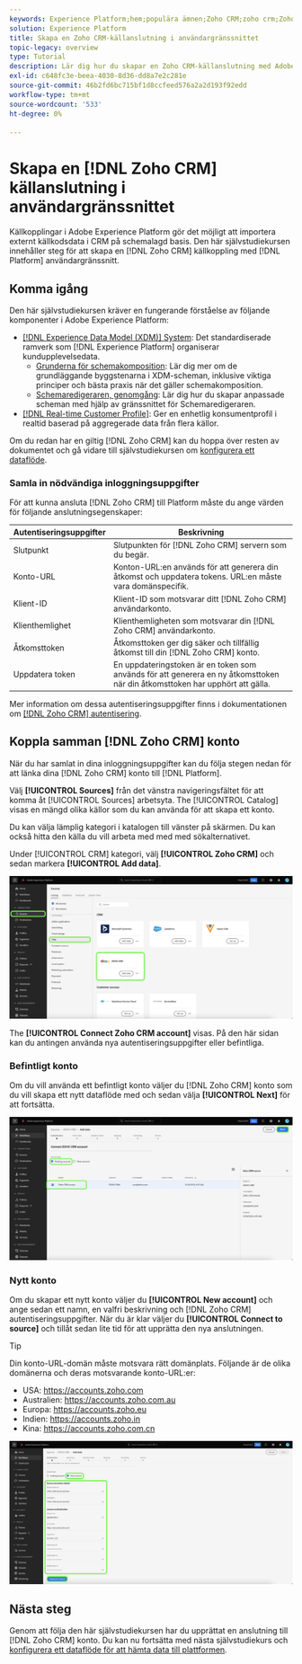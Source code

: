 ```yaml
---
keywords: Experience Platform;hem;populära ämnen;Zoho CRM;zoho crm;Zoho;zoho
solution: Experience Platform
title: Skapa en Zoho CRM-källanslutning i användargränssnittet
topic-legacy: overview
type: Tutorial
description: Lär dig hur du skapar en Zoho CRM-källanslutning med Adobe Experience Platform-gränssnittet.
exl-id: c648fc3e-beea-4030-8d36-dd8a7e2c281e
source-git-commit: 46b2fd6bc715bf1d8ccfeed576a2a2d193f92edd
workflow-type: tm+mt
source-wordcount: '533'
ht-degree: 0%

---
```


# Skapa en [!DNL Zoho CRM] källanslutning i användargränssnittet

Källkopplingar i Adobe Experience Platform gör det möjligt att importera externt källkodsdata i CRM på schemalagd basis. Den här självstudiekursen innehåller steg för att skapa en [!DNL Zoho CRM] källkoppling med [!DNL Platform] användargränssnitt.

## Komma igång

Den här självstudiekursen kräver en fungerande förståelse av följande komponenter i Adobe Experience Platform:

* [[!DNL Experience Data Model (XDM)] System](../../../../../xdm/home.md): Det standardiserade ramverk som [!DNL Experience Platform] organiserar kundupplevelsedata.
   * [Grunderna för schemakomposition](../../../../../xdm/schema/composition.md): Lär dig mer om de grundläggande byggstenarna i XDM-scheman, inklusive viktiga principer och bästa praxis när det gäller schemakomposition.
   * [Schemaredigeraren, genomgång](../../../../../xdm/tutorials/create-schema-ui.md): Lär dig hur du skapar anpassade scheman med hjälp av gränssnittet för Schemaredigeraren.
* [[!DNL Real-time Customer Profile]](../../../../../profile/home.md): Ger en enhetlig konsumentprofil i realtid baserad på aggregerade data från flera källor.

Om du redan har en giltig [!DNL Zoho CRM] kan du hoppa över resten av dokumentet och gå vidare till självstudiekursen om [konfigurera ett dataflöde](../../dataflow/crm.md).

### Samla in nödvändiga inloggningsuppgifter

För att kunna ansluta [!DNL Zoho CRM] till Platform måste du ange värden för följande anslutningsegenskaper:

| Autentiseringsuppgifter | Beskrivning |
| --- | --- |
| Slutpunkt | Slutpunkten för [!DNL Zoho CRM] servern som du begär. |
| Konto-URL | Konton-URL:en används för att generera din åtkomst och uppdatera tokens. URL:en måste vara domänspecifik. |
| Klient-ID | Klient-ID som motsvarar ditt [!DNL Zoho CRM] användarkonto. |
| Klienthemlighet | Klienthemligheten som motsvarar din [!DNL Zoho CRM] användarkonto. |
| Åtkomsttoken | Åtkomsttoken ger dig säker och tillfällig åtkomst till din [!DNL Zoho CRM] konto. |
| Uppdatera token | En uppdateringstoken är en token som används för att generera en ny åtkomsttoken när din åtkomsttoken har upphört att gälla. |

Mer information om dessa autentiseringsuppgifter finns i dokumentationen om [[!DNL Zoho CRM] autentisering](https://www.zoho.com/crm/developer/docs/api/v2/oauth-overview.html).

## Koppla samman [!DNL Zoho CRM] konto

När du har samlat in dina inloggningsuppgifter kan du följa stegen nedan för att länka dina [!DNL Zoho CRM] konto till [!DNL Platform].

Välj **[!UICONTROL Sources]** från det vänstra navigeringsfältet för att komma åt [!UICONTROL Sources] arbetsyta. The [!UICONTROL Catalog] visas en mängd olika källor som du kan använda för att skapa ett konto.

Du kan välja lämplig kategori i katalogen till vänster på skärmen. Du kan också hitta den källa du vill arbeta med med med sökalternativet.

Under [!UICONTROL CRM] kategori, välj **[!UICONTROL Zoho CRM]** och sedan markera **[!UICONTROL Add data]**.

![katalog](../../../../images/tutorials/create/zoho/catalog.png)

The **[!UICONTROL Connect Zoho CRM account]** visas. På den här sidan kan du antingen använda nya autentiseringsuppgifter eller befintliga.

### Befintligt konto

Om du vill använda ett befintligt konto väljer du [!DNL Zoho CRM] konto som du vill skapa ett nytt dataflöde med och sedan välja **[!UICONTROL Next]** för att fortsätta.

![befintlig](../../../../images/tutorials/create/zoho/existing.png)

### Nytt konto

Om du skapar ett nytt konto väljer du **[!UICONTROL New account]** och ange sedan ett namn, en valfri beskrivning och [!DNL Zoho CRM] autentiseringsuppgifter. När du är klar väljer du **[!UICONTROL Connect to source]** och tillåt sedan lite tid för att upprätta den nya anslutningen.

>[!TIP]
>
>Din konto-URL-domän måste motsvara rätt domänplats. Följande är de olika domänerna och deras motsvarande konto-URL:er:<ul><li>USA: https://accounts.zoho.com</li><li>Australien: https://accounts.zoho.com.au</li><li>Europa: https://accounts.zoho.eu</li><li>Indien: https://accounts.zoho.in</li><li>Kina: https://accounts.zoho.com.cn</li></ul>

![new](../../../../images/tutorials/create/zoho/new.png)

## Nästa steg

Genom att följa den här självstudiekursen har du upprättat en anslutning till [!DNL Zoho CRM] konto. Du kan nu fortsätta med nästa självstudiekurs och [konfigurera ett dataflöde för att hämta data till plattformen](../../dataflow/crm.md).
